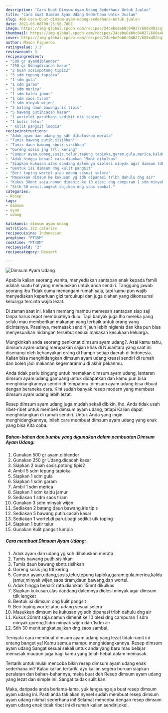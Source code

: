```yaml
---
description: "Cara buat Dimsum Ayam Udang Sederhana Untuk Jualan"
title: "Cara buat Dimsum Ayam Udang Sederhana Untuk Jualan"
slug: 408-cara-buat-dimsum-ayam-udang-sederhana-untuk-jualan
date: 2021-05-08T08:25:58.780Z
image: https://img-global.cpcdn.com/recipes/24cebe0ab0c04027/680x482cq70/dimsum-ayam-udang-foto-resep-utama.jpg
thumbnail: https://img-global.cpcdn.com/recipes/24cebe0ab0c04027/680x482cq70/dimsum-ayam-udang-foto-resep-utama.jpg
cover: https://img-global.cpcdn.com/recipes/24cebe0ab0c04027/680x482cq70/dimsum-ayam-udang-foto-resep-utama.jpg
author: Mason Figueroa
ratingvalue: 3.3
reviewcount: 3
recipeingredient:
- "500 gr ayamdiblender"
- "250 gr Udangdicacah kasar"
- "2 buah sosispotong tipis2"
- "5 sdm tepung tapioka"
- "1 sdm gula"
- "1 sdm garam"
- "1 sdm merica"
- "1 sdm kaldu jamur"
- "1 sdm saos tiram"
- "3 sdm minyak wijen"
- "2 batang daun bawangiris tipis"
- "5 bawang putihcacah kasar"
- "1 worteldi parutbagi sedikit utk toping"
- "1 butir telur"
- " Kulit pangsit lumpia"
recipeinstructions:
- "Aduk ayam dan udang yg sdh dihaluskan merata"
- "Tumis bawang putih.sisihkan"
- "Tumis daun bawang sbntr.sisihkan"
- "Goreng sosis jng trll kering"
- "Campur ayam,udang,sosis,telur,tepung tapioka,garam,gula,merica,kaldu jamur,minyak wijen,saos tiram,daun bawang,dan wortel."
- "Aduk hingga benar2 rata.diamkan 15mnt dikulkas"
- "Siapkan kukusan.alas dandang dalemnya diolesi minyak agar dimsum tdk lengket"
- "Bentuk isi dimsum dng kulit pangsit"
- "Beri toping wortel atau udang sesuai selera"
- "Masukkan dimsum ke kukusan yg sdh dipanasi trlbh dahulu dng air"
- "Kukus 30mnt saja.namun dimenit ke 10 olesi dng campuran 1 sdm minyak goreng,1sdm minyak wijen dan 1sdm air"
- "Stlh 30 menit.angkat.sajikan dng saos sambal."
categories:
- Resep
tags:
- dimsum
- ayam
- udang

katakunci: dimsum ayam udang 
nutrition: 222 calories
recipecuisine: Indonesian
preptime: "PT35M"
cooktime: "PT48M"
recipeyield: "2"
recipecategory: Dessert

---
```



![Dimsum Ayam Udang](https://img-global.cpcdn.com/recipes/24cebe0ab0c04027/680x482cq70/dimsum-ayam-udang-foto-resep-utama.jpg)

Apabila kalian seorang wanita, menyediakan santapan enak kepada famili adalah suatu hal yang memuaskan untuk anda sendiri. Tanggung jawab seorang ibu Tidak cuma menangani rumah saja, tapi kamu pun wajib menyediakan keperluan gizi tercukupi dan juga olahan yang dikonsumsi keluarga tercinta wajib lezat.

Di zaman  saat ini, kalian memang mampu memesan santapan siap saji tanpa harus repot membuatnya dulu. Tapi banyak juga lho mereka yang selalu mau memberikan makanan yang terbaik untuk orang yang dicintainya. Pasalnya, memasak sendiri jauh lebih higienis dan kita pun bisa menyesuaikan hidangan tersebut sesuai masakan kesukaan keluarga. 



Mungkinkah anda seorang penikmat dimsum ayam udang?. Asal kamu tahu, dimsum ayam udang merupakan sajian khas di Nusantara yang saat ini disenangi oleh kebanyakan orang di hampir setiap daerah di Indonesia. Kalian bisa menghidangkan dimsum ayam udang kreasi sendiri di rumah dan boleh jadi makanan kegemaranmu di akhir pekanmu.

Anda tidak perlu bingung untuk memakan dimsum ayam udang, lantaran dimsum ayam udang gampang untuk didapatkan dan kamu pun bisa menghidangkannya sendiri di tempatmu. dimsum ayam udang bisa dibuat dengan beraneka cara. Kini sudah banyak resep modern yang membuat dimsum ayam udang lebih lezat.

Resep dimsum ayam udang juga mudah sekali dibikin, lho. Anda tidak usah ribet-ribet untuk membeli dimsum ayam udang, tetapi Kalian dapat menghidangkan di rumah sendiri. Untuk Anda yang ingin menghidangkannya, inilah cara membuat dimsum ayam udang yang enak yang bisa Kita coba.

<!--inarticleads1-->

##### Bahan-bahan dan bumbu yang digunakan dalam pembuatan Dimsum Ayam Udang:

1. Gunakan 500 gr ayam.diblender
1. Gunakan 250 gr Udang.dicacah kasar
1. Siapkan 2 buah sosis.potong tipis2
1. Ambil 5 sdm tepung tapioka
1. Siapkan 1 sdm gula
1. Siapkan 1 sdm garam
1. Ambil 1 sdm merica
1. Siapkan 1 sdm kaldu jamur
1. Sediakan 1 sdm saos tiram
1. Gunakan 3 sdm minyak wijen
1. Sediakan 2 batang daun bawang.iris tipis
1. Sediakan 5 bawang putih.cacah kasar
1. Sediakan 1 wortel.di parut.bagi sedikit utk toping
1. Siapkan 1 butir telur
1. Gunakan  Kulit pangsit lumpia




<!--inarticleads2-->

##### Cara membuat Dimsum Ayam Udang:

1. Aduk ayam dan udang yg sdh dihaluskan merata
1. Tumis bawang putih.sisihkan
1. Tumis daun bawang sbntr.sisihkan
1. Goreng sosis jng trll kering
1. Campur ayam,udang,sosis,telur,tepung tapioka,garam,gula,merica,kaldu jamur,minyak wijen,saos tiram,daun bawang,dan wortel.
1. Aduk hingga benar2 rata.diamkan 15mnt dikulkas
1. Siapkan kukusan.alas dandang dalemnya diolesi minyak agar dimsum tdk lengket
1. Bentuk isi dimsum dng kulit pangsit
1. Beri toping wortel atau udang sesuai selera
1. Masukkan dimsum ke kukusan yg sdh dipanasi trlbh dahulu dng air
1. Kukus 30mnt saja.namun dimenit ke 10 olesi dng campuran 1 sdm minyak goreng,1sdm minyak wijen dan 1sdm air
1. Stlh 30 menit.angkat.sajikan dng saos sambal.




Ternyata cara membuat dimsum ayam udang yang lezat tidak rumit ini enteng banget ya! Kamu semua mampu menghidangkannya. Resep dimsum ayam udang Sangat sesuai sekali untuk anda yang baru mau belajar memasak maupun juga bagi kamu yang telah hebat dalam memasak.

Tertarik untuk mulai mencoba bikin resep dimsum ayam udang enak sederhana ini? Kalau kalian tertarik, ayo kalian segera buruan siapkan peralatan dan bahan-bahannya, maka buat deh Resep dimsum ayam udang yang lezat dan simple ini. Sangat taidak sulit kan. 

Maka, daripada anda berlama-lama, yuk langsung aja buat resep dimsum ayam udang ini. Pasti anda tak akan nyesel sudah membuat resep dimsum ayam udang nikmat sederhana ini! Selamat mencoba dengan resep dimsum ayam udang enak tidak ribet ini di rumah kalian sendiri,oke!.

